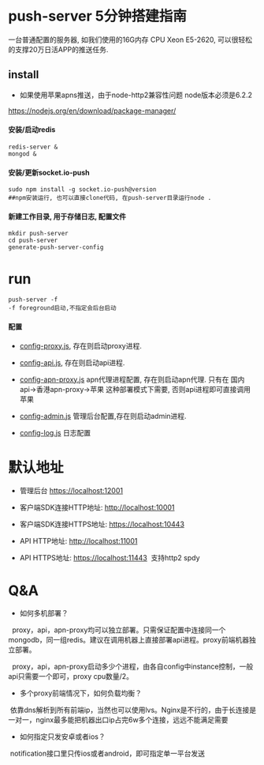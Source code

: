 push-server 5分钟搭建指南
=======================
一台普通配置的服务器, 如我们使用的16G内存 CPU Xeon E5-2620, 可以很轻松的支撑20万日活APP的推送任务.

## install

* 如果使用苹果apns推送，由于node-http2兼容性问题 node版本必须是6.2.2

https://nodejs.org/en/download/package-manager/

#### 安装/启动redis
```
redis-server &
mongod &
```

####  安装/更新socket.io-push
```
sudo npm install -g socket.io-push@version
##npm安装运行, 也可以直接clone代码, 在push-server目录运行node .
```

####  新建工作目录, 用于存储日志, 配置文件
```
mkdir push-server    
cd push-server
generate-push-server-config
```

# run
```
push-server -f
-f foreground启动,不指定会后台启动
```

#### 配置

* [config-proxy.js](config-proxy.js), 存在则启动proxy进程.

* [config-api.js](config-api.js), 存在则启动api进程.

* [config-apn-proxy.js](config-apn-proxy.js) apn代理进程配置, 存在则启动apn代理. 只有在 国内api->香港apn-proxy->苹果 这种部署模式下需要, 否则api进程即可直接调用苹果

* [config-admin.js](config-admin.js) 管理后台配置,存在则启动admin进程.

* [config-log.js](config-log.js) 日志配置


# 默认地址

* 管理后台 [https://localhost:12001](https://localhost:12001)

* 客户端SDK连接HTTP地址: [http://localhost:10001](http://localhost:10001)

* 客户端SDK连接HTTPS地址: [https://localhost:10443](https://localhost:10443)

* API HTTP地址: [http://localhost:11001](http://localhost:11001/)

* API HTTPS地址: [https://localhost:11443](https://localhost:11443)  支持http2 spdy


# Q&A

* 如何多机部署？

    proxy，api，apn-proxy均可以独立部署。只需保证配置中连接同一个mongodb，同一组redis。建议在调用机器上直接部署api进程。proxy前端机器独立部署。
 
     proxy，api，apn-proxy启动多少个进程，由各自config中instance控制，一般api只需要一个即可，proxy cpu数量/2。

* 多个proxy前端情况下，如何负载均衡？

  依靠dns解析到所有前端ip，当然也可以使用lvs。Nginx是不行的，由于长连接是一对一，nginx最多能把机器出口ip占完6w多个连接，远远不能满足需要

* 如何指定只发安卓或者ios？

  notification接口里只传ios或者android，即可指定单一平台发送
